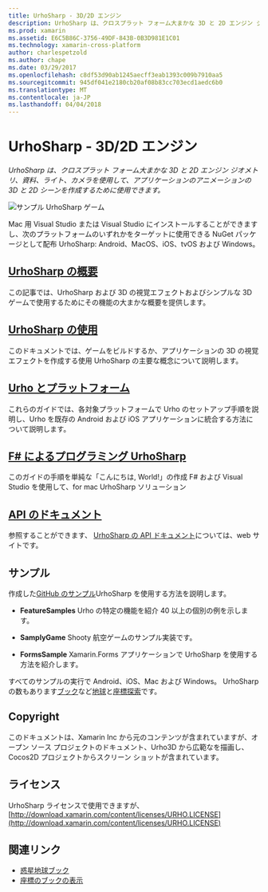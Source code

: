 ```yaml
---
title: UrhoSharp - 3D/2D エンジン
description: UrhoSharp は、クロスプラット フォーム大まかな 3D と 2D エンジン ジオメトリ、資料、ライト、カメラを使用して、アプリケーションのアニメーションの 3D と 2D シーンを作成するために使用できます。
ms.prod: xamarin
ms.assetid: E6C5B86C-3756-49DF-843B-0B3D981E1C01
ms.technology: xamarin-cross-platform
author: charlespetzold
ms.author: chape
ms.date: 03/29/2017
ms.openlocfilehash: c8df53d90ab1245aecff3eab1393c009b7910aa5
ms.sourcegitcommit: 945df041e2180cb20af08b83cc703ecd1aedc6b0
ms.translationtype: MT
ms.contentlocale: ja-JP
ms.lasthandoff: 04/04/2018
---
```

# <a name="urhosharp---3d2d-engine"></a>UrhoSharp - 3D/2D エンジン

_UrhoSharp は、クロスプラット フォーム大まかな 3D と 2D エンジン ジオメトリ、資料、ライト、カメラを使用して、アプリケーションのアニメーションの 3D と 2D シーンを作成するために使用できます。_

![](images/video.gif "サンプル UrhoSharp ゲーム")

Mac 用 Visual Studio または Visual Studio にインストールすることができますし、次のプラットフォームのいずれかをターゲットに使用できる NuGet パッケージとして配布 UrhoSharp: Android、MacOS、iOS、tvOS および Windows。

##  <a name="an-introduction-to-urhosharpgraphics-gamesurhosharpintroductionmd"></a>[UrhoSharp の概要](~/graphics-games/urhosharp/introduction.md)

この記事では、UrhoSharp および 3D の視覚エフェクトおよびシンプルな 3D ゲームで使用するためにその機能の大まかな概要を提供します。

##  <a name="using-urhosharpgraphics-gamesurhosharpusingmd"></a>[UrhoSharp の使用](~/graphics-games/urhosharp/using.md)

このドキュメントでは、ゲームをビルドするか、アプリケーションの 3D の視覚エフェクトを作成する使用 UrhoSharp の主要な概念について説明します。

## <a name="urho-and-your-platformgraphics-gamesurhosharpplatformindexmd"></a>[Urho とプラットフォーム](~/graphics-games/urhosharp/platform/index.md)

これらのガイドでは、各対象プラットフォームで Urho のセットアップ手順を説明し、Urho を既存の Android および iOS アプリケーションに統合する方法について説明します。

## <a name="programming-urhosharp-with-fgraphics-gamesurhosharpfsharpmd"></a>[F# によるプログラミング UrhoSharp](~/graphics-games/urhosharp/fsharp.md)

このガイドの手順を単純な「こんにちは, World!」の作成 F# および Visual Studio を使用して、for mac UrhoSharp ソリューション

## <a name="api-documentationhttpsdeveloperxamarincomapirooturho"></a>[API のドキュメント](https://developer.xamarin.com/api/root/Urho/)

参照することができます、 [UrhoSharp の API ドキュメント](https://developer.xamarin.com/api/root/Urho/)については、web サイトです。

## <a name="samples"></a>サンプル

作成した[GitHub のサンプル](http://github.com/xamarin/urho-samples)UrhoSharp を使用する方法を説明します。

- **FeatureSamples** Urho の特定の機能を紹介 40 以上の個別の例を示します。

- **SamplyGame** Shooty 航空ゲームのサンプル実装です。

- **FormsSample** Xamarin.Forms アプリケーションで UrhoSharp を使用する方法を紹介します。

すべてのサンプルの実行で Android、iOS、Mac および Windows。
UrhoSharp の数もあります[ブック](https://developer.xamarin.com/workbooks/)など[地球](https://developer.xamarin.com/workbooks/graphics/urhosharp/planetearth/planetearth.workbook)と[座標探索](https://developer.xamarin.com/workbooks/graphics/urhosharp/coordinates/ExploringUrhoCoordinates.workbook)です。


## <a name="copyright"></a>Copyright

このドキュメントは、Xamarin Inc から元のコンテンツが含まれていますが、オープン ソース プロジェクトのドキュメント、Urho3D から広範なを描画し、Cocos2D プロジェクトからスクリーン ショットが含まれています。

## <a name="license"></a>ライセンス

UrhoSharp ライセンスで使用できますが、 [http://download.xamarin.com/content/licenses/URHO.LICENSE](http://download.xamarin.com/content/licenses/URHO.LICENSE)



## <a name="related-links"></a>関連リンク

- [惑星地球ブック](https://developer.xamarin.com/workbooks/graphics/urhosharp/planetearth/planetearth.workbook)
- [座標のブックの表示](https://developer.xamarin.com/workbooks/graphics/urhosharp/coordinates/ExploringUrhoCoordinates.workbook)
